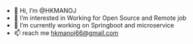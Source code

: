 - 👋 Hi, I’m @HKMANOJ
- 👀 I’m interested in Working for Open Source and Remote job
- 🌱 I’m currently working on Springboot and microservice
- 📫 reach me hkmanoj66@gmail.com

<!---
HKMANOJ/HKMANOJ is a ✨ special ✨ repository because its `README.md` (this file) appears on your GitHub profile.
You can click the Preview link to take a look at your changes.
--->
